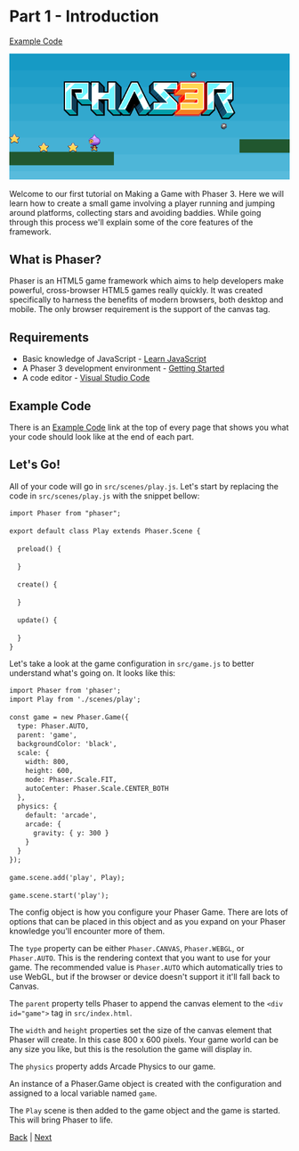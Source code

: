 # Part 1 - Introduction

[Example Code](example-code/part-1.js)

![](images/tutorial_header.png)

Welcome to our first tutorial on Making a Game with Phaser 3. Here we will learn how to create a small game involving a player running and jumping around platforms, collecting stars and avoiding baddies. While going through this process we'll explain some of the core features of the framework.

## What is Phaser?
Phaser is an HTML5 game framework which aims to help developers make powerful, cross-browser HTML5 games really quickly. It was created specifically to harness the benefits of modern browsers, both desktop and mobile. The only browser requirement is the support of the canvas tag.

## Requirements
- Basic knowledge of JavaScript - [Learn JavaScript](https://www.sololearn.com/learning/1024)
- A Phaser 3 development environment - [Getting Started](../README.md#getting-started)
- A code editor - [Visual Studio Code](https://code.visualstudio.com/)

## Example Code
There is an [Example Code](example-code/part-1.js) link at the top of every page that shows you what your code should look like at the end of each part.

## Let's Go!
All of your code will go in `src/scenes/play.js`. Let's start by replacing the code in `src/scenes/play.js` with the snippet bellow:

```
import Phaser from "phaser";

export default class Play extends Phaser.Scene {

  preload() {

  }

  create() {

  }

  update() {

  }
}
```

Let's take a look at the game configuration in `src/game.js` to better understand what's going on. It looks like this:

```
import Phaser from 'phaser';
import Play from './scenes/play';

const game = new Phaser.Game({
  type: Phaser.AUTO,
  parent: 'game',
  backgroundColor: 'black',
  scale: {
    width: 800,
    height: 600,
    mode: Phaser.Scale.FIT,
    autoCenter: Phaser.Scale.CENTER_BOTH
  },
  physics: {
    default: 'arcade',
    arcade: {
      gravity: { y: 300 }
    }
  }
});

game.scene.add('play', Play);

game.scene.start('play');
```

The config object is how you configure your Phaser Game. There are lots of options that can be placed in this object and as you expand on your Phaser knowledge you'll encounter more of them.

The `type` property can be either `Phaser.CANVAS`, `Phaser.WEBGL`, or `Phaser.AUTO`. This is the rendering context that you want to use for your game. The recommended value is `Phaser.AUTO` which automatically tries to use WebGL, but if the browser or device doesn't support it it'll fall back to Canvas.

The `parent` property tells Phaser to append the canvas element to the `<div id="game">` tag in `src/index.html`.

The `width` and `height` properties set the size of the canvas element that Phaser will create. In this case 800 x 600 pixels. Your game world can be any size you like, but this is the resolution the game will display in.

The `physics` property adds Arcade Physics to our game.

An instance of a Phaser.Game object is created with the configuration and assigned to a local variable named `game`.

The `Play` scene is then added to the game object and the game is started. This will bring Phaser to life.

[Back](README.md) | [Next](part-2.md)